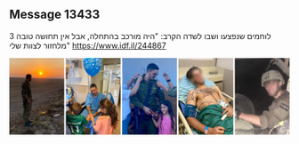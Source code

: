 ## Message 13433

3 לוחמים שנפצעו ושבו לשדה הקרב: 
"היה מורכב בהתחלה, אבל אין תחושה טובה מלחזור לצוות שלי"
https://www.idf.il/244867

![Photo](13433/13433_photo.jpg)
